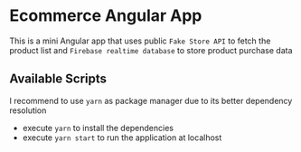 # Ecommerce Angular App

This is a mini Angular app that uses public `Fake Store API` to fetch the product list and `Firebase realtime database` 
to store product purchase data

## Available Scripts

I recommend to use `yarn` as package manager due to its better dependency resolution

- execute `yarn` to install the dependencies
- execute `yarn start` to run the application at localhost
